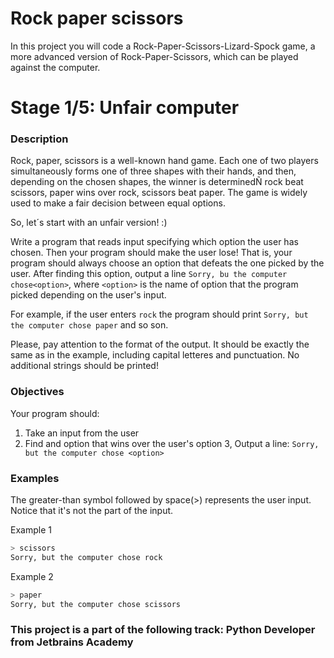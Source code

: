 # Rock paper scissors
In this project you will code a Rock-Paper-Scissors-Lizard-Spock game, a more advanced version of Rock-Paper-Scissors, which can be played against the computer.

# Stage 1/5: Unfair computer

### Description

Rock, paper, scissors is a well-known hand game. Each one of two players
simultaneously forms one of three shapes with their hands, and then, depending on the chosen
shapes, the winner is determinedÑ rock beat scissors, paper wins over rock,
scissors beat paper. The game is widely used to make a fair decision between equal options.

So, let´s start with an unfair version! :)

Write a program that reads input specifying which option the user has chosen. Then your program
should make the user lose! That is, your program should always choose an option that defeats the 
one picked by the user. After finding this option, output a line ```Sorry, bu the computer chose<option>```,
where ```<option>``` is the name of option that the program picked depending on the user's input.

For example, if the user enters ```rock``` the program should print ```Sorry, but the computer chose paper``` and so son.

Please, pay attention to the format of the output. It should be exactly the same as in the example, 
including capital letteres and punctuation. No additional strings should be printed!

### Objectives

Your program should:

1. Take an input from the user
2. Find and option that wins over the user's option
3, Output a line: ```Sorry, but the computer chose <option>```

### Examples

The greater-than symbol followed by space(>) represents the user input. Notice that it's not the part
of the input.

Example 1
````bash
> scissors
Sorry, but the computer chose rock
````

Example 2

````bash
> paper
Sorry, but the computer chose scissors
````

### This project is a part of the following track: Python Developer from Jetbrains Academy


